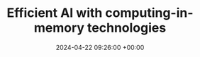 ---
title:  "Efficient AI with computing-in-memory technologies"
date:   2024-04-22 09:26:00 +00:00
categories: [talks]
# image: publications/images/nc2023_reservoir.png
# image_onhover: publications/images/nc2023_reservoir.png
# author: "Shaocong Wang*, Hegan Chen*, Woyu Zhang*, Yi Li, Dingchen Wang, Shuhui Shi, Yaping Zhao, Kam Chi Loong, Xi Chen, Yujiao Dong, Yi Zhang, Yang Jiang, Chaudhry Furqan, Jia Chen, Qing Wang, Xiaoxin Xu, Guangyi Wang, Hongyu Yu, Dashan Shang, Zhongrui Wang"
# authors: "<strong>Shaocong Wang<sup>&dagger</sup></strong>, Hegan Chen<sup>&dagger</sup>, Woyu Zhang<sup>&dagger</sup>, Yi Li, Dingchen Wang, Shuhui Shi, Yaping Zhao, Kam Chi Loong, Xi Chen, Yujiao Dong, Yi Zhang, Yang Jiang, Chaudhry Furqan, Jia Chen, Qing Wang, Xiaoxin Xu, Guangyi Wang, Hongyu Yu, Dashan Shang, Zhongrui Wang"
venue: "College of Artificial Intelligence, Beihang University, Beijing, China"
# bib: |
#   @article{Doe2021,
#     author = {Doe J.},
#     journal = {A journal of imaginary research},
#     title = {Another title of the publication},
#     year = {2021}
#   }
---